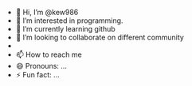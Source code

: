 - 👋 Hi, I’m @kew986
- 👀 I’m interested in programming.
- 🌱 I’m currently learning github
- 💞️ I’m looking to collaborate on different community
- 
- 📫 How to reach me 
- 😄 Pronouns: ...
- ⚡ Fun fact: ...

<!---
kew986/kew986 is a ✨ special ✨ repository because its `README.md` (this file) appears on your GitHub profile.
You can click the Preview link to take a look at your changes.
--->
